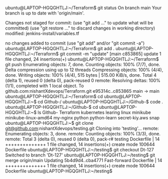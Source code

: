 ubuntu@LAPTOP-HGQGHTLJ:~/Terraform$ git status
On branch main
Your branch is up to date with 'origin/main'.

Changes not staged for commit:
  (use "git add <file>..." to update what will be committed)
  (use "git restore <file>..." to discard changes in working directory)
        modified:   jenkins-install/variables.tf

no changes added to commit (use "git add" and/or "git commit -a")
ubuntu@LAPTOP-HGQGHTLJ:~/Terraform$ git add .
ubuntu@LAPTOP-HGQGHTLJ:~/Terraform$ git commit -m "update"
[main c853865] update
 1 file changed, 24 insertions(+)
ubuntu@LAPTOP-HGQGHTLJ:~/Terraform$ git push
Enumerating objects: 7, done.
Counting objects: 100% (7/7), done.
Delta compression using up to 12 threads
Compressing objects: 100% (4/4), done.
Writing objects: 100% (4/4), 515 bytes | 515.00 KiB/s, done.
Total 4 (delta 1), reused 0 (delta 0), pack-reused 0
remote: Resolving deltas: 100% (1/1), completed with 1 local object.
To github.com:nishantXdevops/Terraform.git
   e95314c..c853865  main -> main
ubuntu@LAPTOP-HGQGHTLJ:~/Terraform$ cd
ubuntu@LAPTOP-HGQGHTLJ:~$ cd Github-/
ubuntu@LAPTOP-HGQGHTLJ:~/Github-$ code .
ubuntu@LAPTOP-HGQGHTLJ:~/Github-$ cd
ubuntu@LAPTOP-HGQGHTLJ:~$ ls
Github-  Terraform  kubernetes  learing  linux  minikube  minikube-linux-amd64  my-nginx  python  python-learn  secret-kiy.aws  snap
ubuntu@LAPTOP-HGQGHTLJ:~$ git clone git@github.com:nishantXdevops/testing.git
Cloning into 'testing'...
remote: Enumerating objects: 3, done.
remote: Counting objects: 100% (3/3), done.
remote: Total 3 (delta 0), reused 0 (delta 0), pack-r# testing
Dockerfile | 14 ++++++++++++++
 1 file changed, 14 insertions(+)
 create mode 100644 Dockerfile
ubuntu@LAPTOP-HGQGHTLJ:~/testing$ git checkout Dt-127
Switched to branch 'Dt-127'
ubuntu@LAPTOP-HGQGHTLJ:~/testing$ git merge origin/main
Updating 5b4d9d4..cba4771
Fast-forward
 Dockerfile | 14 ++++++++++++++
 1 file changed, 14 insertions(+)
 create mode 100644 Dockerfile
ubuntu@LAPTOP-HGQGHTLJ:~/testing$ 
